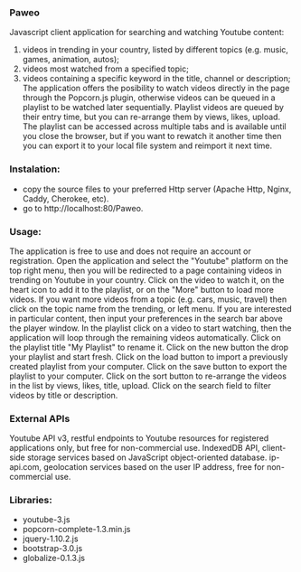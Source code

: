 ### Paweo 
Javascript client application for searching and watching Youtube content:
1. videos in trending in your country, listed by different topics (e.g. music, games, animation, autos);
2. videos most watched from a specified topic;
3. videos containing a specific keyword in the title, channel or description;
The application offers the posibility to watch videos directly in the page through the Popcorn.js plugin, otherwise videos can be
queued in a playlist to be watched later sequentially.
Playlist videos are queued by their entry time, but you can re-arrange them by views, likes, upload.
The playlist can be accessed across multiple tabs and is available until you close the browser, but if you want to rewatch it another time
then you can export it to your local file system and reimport it next time.

### Instalation:
- copy the source files to your preferred Http server (Apache Http, Nginx, Caddy, Cherokee, etc).
- go to http://localhost:80/Paweo.

### Usage: 
The application is free to use and does not require an account or registration. 
Open the application and select the "Youtube" platform on the top right menu, then you will be redirected to a page containing
videos in trending on Youtube in your country.
Click on the video to watch it, on the heart icon to add it to the playlist, or on the "More" button to load more videos.
If you want more videos from a topic (e.g. cars, music, travel) then click on the topic name from the trending, or left menu.
If you are interested in particular content, then input your preferences in the search bar above the player window.
In the playlist click on a video to start watching, then the application will loop through the remaining videos automatically.
Click on the playlist title "My Playlist" to rename it.
Click on the new button the drop your playlist and start fresh.
Click on the load button to import a previously created playlist from your computer.
Click on the save button to export the playlist to your computer.
Click on the sort button to re-arrange the videos in the list by views, likes, title, upload.
Click on the search field to filter videos by title or description.

### External APIs
Youtube API v3, restful endpoints to Youtube resources for registered applications only, but free for non-commercial use.
IndexedDB API, client-side storage services based on JavaScript object-oriented database.
ip-api.com, geolocation services based on the user IP address, free for non-commercial use.

### Libraries:
- youtube-3.js
- popcorn-complete-1.3.min.js
- jquery-1.10.2.js
- bootstrap-3.0.js
- globalize-0.1.3.js
